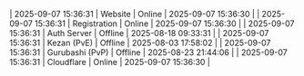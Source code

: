 | 2025-09-07 15:36:31 | Website | Online | 2025-09-07 15:36:30 |
| 2025-09-07 15:36:31 | Registration | Online | 2025-09-07 15:36:30 |
| 2025-09-07 15:36:31 | Auth Server | Offline | 2025-08-18 09:33:31 |
| 2025-09-07 15:36:31 | Kezan (PvE) | Offline | 2025-08-03 17:58:02 |
| 2025-09-07 15:36:31 | Gurubashi (PvP) | Offline | 2025-08-23 21:44:06 |
| 2025-09-07 15:36:31 | Cloudflare | Online | 2025-09-07 15:36:30 |
